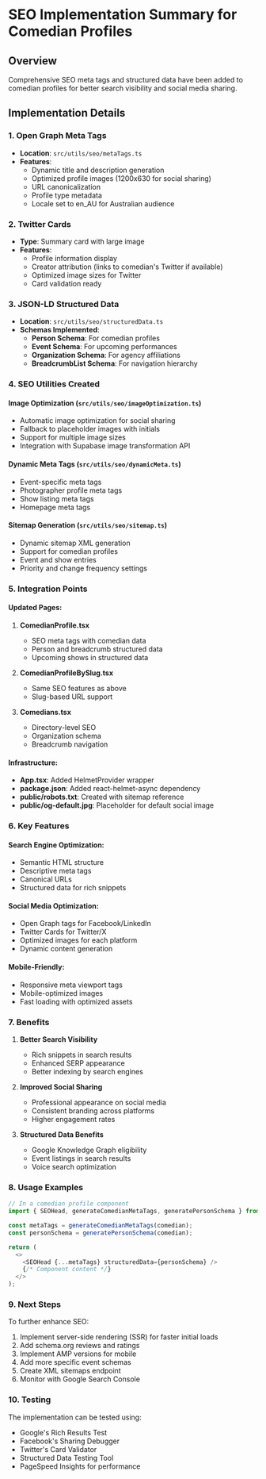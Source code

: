 # SEO Implementation Summary for Comedian Profiles

## Overview
Comprehensive SEO meta tags and structured data have been added to comedian profiles for better search visibility and social media sharing.

## Implementation Details

### 1. Open Graph Meta Tags
- **Location**: `src/utils/seo/metaTags.ts`
- **Features**:
  - Dynamic title and description generation
  - Optimized profile images (1200x630 for social sharing)
  - URL canonicalization
  - Profile type metadata
  - Locale set to en_AU for Australian audience

### 2. Twitter Cards
- **Type**: Summary card with large image
- **Features**:
  - Profile information display
  - Creator attribution (links to comedian's Twitter if available)
  - Optimized image sizes for Twitter
  - Card validation ready

### 3. JSON-LD Structured Data
- **Location**: `src/utils/seo/structuredData.ts`
- **Schemas Implemented**:
  - **Person Schema**: For comedian profiles
  - **Event Schema**: For upcoming performances
  - **Organization Schema**: For agency affiliations
  - **BreadcrumbList Schema**: For navigation hierarchy

### 4. SEO Utilities Created

#### Image Optimization (`src/utils/seo/imageOptimization.ts`)
- Automatic image optimization for social sharing
- Fallback to placeholder images with initials
- Support for multiple image sizes
- Integration with Supabase image transformation API

#### Dynamic Meta Tags (`src/utils/seo/dynamicMeta.ts`)
- Event-specific meta tags
- Photographer profile meta tags
- Show listing meta tags
- Homepage meta tags

#### Sitemap Generation (`src/utils/seo/sitemap.ts`)
- Dynamic sitemap XML generation
- Support for comedian profiles
- Event and show entries
- Priority and change frequency settings

### 5. Integration Points

#### Updated Pages:
1. **ComedianProfile.tsx**
   - SEO meta tags with comedian data
   - Person and breadcrumb structured data
   - Upcoming shows in structured data

2. **ComedianProfileBySlug.tsx**
   - Same SEO features as above
   - Slug-based URL support

3. **Comedians.tsx**
   - Directory-level SEO
   - Organization schema
   - Breadcrumb navigation

#### Infrastructure:
- **App.tsx**: Added HelmetProvider wrapper
- **package.json**: Added react-helmet-async dependency
- **public/robots.txt**: Created with sitemap reference
- **public/og-default.jpg**: Placeholder for default social image

### 6. Key Features

#### Search Engine Optimization:
- Semantic HTML structure
- Descriptive meta tags
- Canonical URLs
- Structured data for rich snippets

#### Social Media Optimization:
- Open Graph tags for Facebook/LinkedIn
- Twitter Cards for Twitter/X
- Optimized images for each platform
- Dynamic content generation

#### Mobile-Friendly:
- Responsive meta viewport tags
- Mobile-optimized images
- Fast loading with optimized assets

### 7. Benefits

1. **Better Search Visibility**
   - Rich snippets in search results
   - Enhanced SERP appearance
   - Better indexing by search engines

2. **Improved Social Sharing**
   - Professional appearance on social media
   - Consistent branding across platforms
   - Higher engagement rates

3. **Structured Data Benefits**
   - Google Knowledge Graph eligibility
   - Event listings in search results
   - Voice search optimization

### 8. Usage Examples

```typescript
// In a comedian profile component
import { SEOHead, generateComedianMetaTags, generatePersonSchema } from '@/utils/seo';

const metaTags = generateComedianMetaTags(comedian);
const personSchema = generatePersonSchema(comedian);

return (
  <>
    <SEOHead {...metaTags} structuredData={personSchema} />
    {/* Component content */}
  </>
);
```

### 9. Next Steps

To further enhance SEO:
1. Implement server-side rendering (SSR) for faster initial loads
2. Add schema.org reviews and ratings
3. Implement AMP versions for mobile
4. Add more specific event schemas
5. Create XML sitemaps endpoint
6. Monitor with Google Search Console

### 10. Testing

The implementation can be tested using:
- Google's Rich Results Test
- Facebook's Sharing Debugger
- Twitter's Card Validator
- Structured Data Testing Tool
- PageSpeed Insights for performance